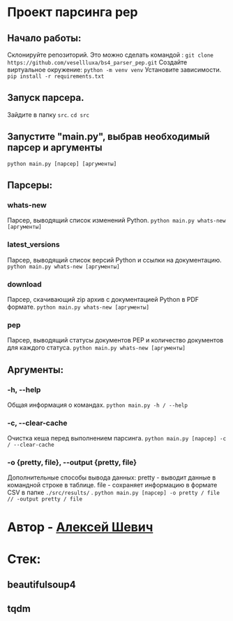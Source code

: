 # Проект парсинга pep
## Начало работы:
Склонируйте репозиторий. 
Это можно сделать командой :
`git clone https://github.com/vesellluxa/bs4_parser_pep.git`
Создайте виртуальное окружение:
`python -m venv venv`
Установите зависимости.
`pip install -r requirements.txt`
## Запуск парсера.
Зайдите в папку `src`.
`cd src`
## Запустите "main.py",  выбрав необходимый парсер и аргументы
`python main.py [парсер] [аргументы]`
## Парсеры:
### whats-new
Парсер, выводящий список изменений Python.
`python main.py whats-new [аргументы]`
### latest_versions
Парсер, выводящий список версий Python и ссылки на документацию.
`python main.py whats-new [аргументы]`
### download
Парсер,  скачивающий zip архив с документацией Python в PDF формате.
`python main.py whats-new [аргументы]`
### pep
Парсер,  выводящий статусы документов PEP и количество документов для каждого статуса.
`python main.py whats-new [аргументы]`
## Аргументы:
### -h, --help
Общая информация о командах.
`python main.py -h / --help`
### -c, --clear-cache
Очистка кеша перед выполнением парсинга.
`python main.py [парсер] -c / --clear-cache`
### -o {pretty, file}, --output {pretty, file}
Дополнительные способы вывода данных: 
pretty - выводит данные в командной строке в таблице.
file - сохраняет информацию в формате CSV в папке `./src/results/` .
`python main.py [парсер] -o pretty / file // -output pretty / file`
# Автор - [Алексей Шевич](https://github.com/vesellluxa)
# Стек:
## beautifulsoup4
## tqdm

